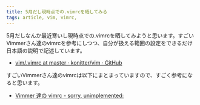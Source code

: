 ```yaml
---
title: 5月だし現時点での.vimrcを晒してみる
tags: article, vim, vimrc,
---
```

5月だしなんか最近寒いし現時点での.vimrcを晒してみようと思います。すごいVimmerさん達のvimrcを参考にしつつ、自分が扱える範囲の設定をできるだけ日本語の説明で記述しています。

<!--more-->

<ul>
<li><a href="https://github.com/konitter/vim/blob/master/.vimrc">vim/.vimrc at master · konitter/vim · GitHub</a></li>
</ul>

すごいVimmerさん達のvimrcは以下にまとまっていますので、すごく参考になると思います。

<ul>
  <li><a href="http://d.hatena.ne.jp/rhysd/20120325/1332686826">Vimmer 達の vimrc - sorry, unimplemented:</a></li>
</ul>